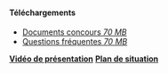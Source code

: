 
#### Téléchargements

- [Documents concours  *70 MB*](../images/Placeholder-doc.pdf)
- [Questions fréquentes *70 MB*](../images/Placeholder-doc.pdf)

**[Vidéo de présentation](#video)**
**[Plan de situation](#plan)**
